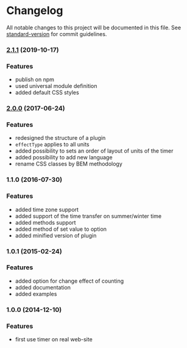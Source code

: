 # Changelog

All notable changes to this project will be documented in this file. See [standard-version](https://github.com/conventional-changelog/standard-version) for commit guidelines.

### [2.1.1](https://github.com/mrfratello/SyoTimer/compare/v2.0.0...v2.1.1) (2019-10-17)

### Features

* publish on npm
* used universal module definition
* added default CSS styles

### [2.0.0](https://github.com/mrfratello/SyoTimer/compare/v1.1.0...v2.0.0) (2017-06-24)

### Features

* redesigned the structure of a plugin
* `effectType` applies to all units
* added possibility to sets an order of layout of units of the timer
* added possibility to add new language
* rename CSS classes by BEM methodology

### 1.1.0 (2016-07-30)

### Features

* added time zone support
* added support of the time transfer on summer/winter time
* added methods support
* added method of set value to option
* added minified version of plugin

### 1.0.1 (2015-02-24)

### Features

* added option for change effect of counting
* added documentation
* added examples

### 1.0.0 (2014-12-10)

### Features

* first use timer on real web-site
